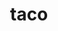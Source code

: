 ---
layout: food&drink
title: taco
emoji: taco
permalink: 🌮.html
image: assets/img/3moji/taco.png
---